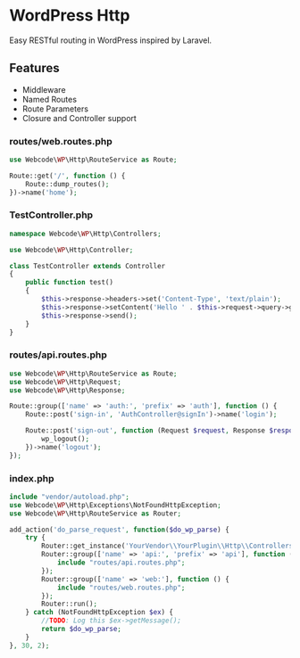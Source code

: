 # WordPress Http
Easy RESTful routing in WordPress inspired by Laravel.

## Features
* Middleware
* Named Routes
* Route Parameters
* Closure and Controller support

### routes/web.routes.php
```php
use Webcode\WP\Http\RouteService as Route;

Route::get('/', function () {
    Route::dump_routes();
})->name('home');
```

### TestController.php
```php
namespace Webcode\WP\Http\Controllers;

use Webcode\WP\Http\Controller;

class TestController extends Controller
{
    public function test()
    {
        $this->response->headers->set('Content-Type', 'text/plain');
        $this->response->setContent('Hello ' . $this->request->query->get('name'));
        $this->response->send();
    }
}
```

### routes/api.routes.php
```php
use Webcode\WP\Http\RouteService as Route;
use Webcode\WP\Http\Request;
use Webcode\WP\Http\Response;

Route::group(['name' => 'auth:', 'prefix' => 'auth'], function () {
    Route::post('sign-in', 'AuthController@signIn')->name('login');

    Route::post('sign-out', function (Request $request, Response $response) {
        wp_logout();
    })->name('logout');
});
```

### index.php
```php
include "vendor/autoload.php";
use Webcode\WP\Http\Exceptions\NotFoundHttpException;
use Webcode\WP\Http\RouteService as Router;

add_action('do_parse_request', function($do_wp_parse) {
    try {
        Router::get_instance('YourVendor\\YourPlugin\\Http\\Controllers\\', []);
        Router::group(['name' => 'api:', 'prefix' => 'api'], function () {
            include "routes/api.routes.php";
        });
        Router::group(['name' => 'web:'], function () {
            include "routes/web.routes.php";
        });
        Router::run();
    } catch (NotFoundHttpException $ex) {
        //TODO: Log this $ex->getMessage();
        return $do_wp_parse;
    }
}, 30, 2);
```
